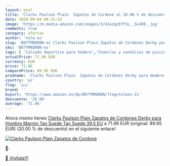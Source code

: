 ```yaml
---
layout: post
title: 'Clarks Paulson Plain  Zapatos de Cordone al 20.00 % de descuento'
date: 2020-09-04 08:15:43
image: 'https://m.media-amazon.com/images/I/41azqzEYf1L._SL400_.jpg'
comments: true
category: ofertas
author: 'tole.es'
slug: 'B07TMRQRBN-es Clarks Paulson Plain Zapatos de Cordones Derby para Hombre...'
sku: 'B07TMRQRBN-es'
tags: [ 'Calzado deportivo para hombre','Chanclas y sandalias de piscina para hombre','Sandalias de vestir para hombre','Zapatillas y calzado deportivo para hombre','Zapatos','Zapatos para hombre','Zapatos y complementos','zapatos', ]
actualPrice: 71.96 EUR
currency: EUR
price: 71.96
comparePrice: 89.95 EUR
prodname: 'Clarks Paulson Plain  Zapatos de Cordones Derby para Hombre  Marrón  Tan Suede Tan Suede   39.5 EU'
country: 'es'
flag: '🇪🇸'
brand: ''
buyurl: 'https://www.amazon.es/dp/B07TMRQRBN/?tag=tolees-21'
descuento: '20.00'
average: '71.96'
---
```


Ahora mismo tienes [Clarks Paulson Plain  Zapatos de Cordones Derby para Hombre  Marrón  Tan Suede Tan Suede   39.5 EU](https://www.amazon.es/dp/B07TMRQRBN/?tag=tolees-21) a 71.96 EUR (original: 89.95 EUR) (20.00 %  de descuento) en el siguiente enlace!

[![Clarks Paulson Plain  Zapatos de Cordone](https://m.media-amazon.com/images/I/41azqzEYf1L._SL400_.jpg)](https://www.amazon.es/dp/B07TMRQRBN/?tag=tolees-21)

🔎:


[🛒 Visítala!!!](https://www.amazon.es/dp/B07TMRQRBN/?tag=tolees-21)
